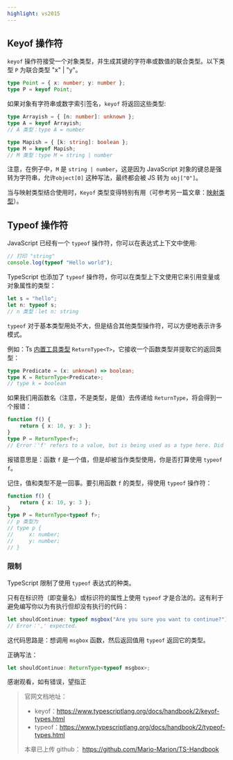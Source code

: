 ```yaml
---
highlight: vs2015
---
```

## Keyof 操作符

`keyof` 操作符接受一个对象类型，并生成其键的字符串或数值的联合类型。以下类型 `P` 为联合类型 "x" | "y"。
```ts
type Point = { x: number; y: number };
type P = keyof Point;
```
如果对象有字符串或数字索引签名，`keyof` 将返回这些类型:
```ts
type Arrayish = { [n: number]: unknown };
type A = keyof Arrayish;
// A 类型：type A = number

type Mapish = { [k: string]: boolean };
type M = keyof Mapish;
// M 类型：type M = string | number
```
注意，在例子中，`M` 是 `string | number`，这是因为 JavaScript 对象的键总是强转为字符串，允许`object[0]` 这种写法，最终都会被 JS 转为 `obj["0"]`。

当与映射类型结合使用时，`Keyof` 类型变得特别有用（可参考另一篇文章：[映射类型](https://juejin.cn/editor/drafts/7207299650323300411)）。

## Typeof 操作符

JavaScript 已经有一个 `typeof` 操作符，你可以在表达式上下文中使用:
```ts
// 打印 "string"
console.log(typeof "Hello world");
```
TypeScript 也添加了 `typeof` 操作符，你可以在类型上下文使用它来引用变量或对象属性的类型：
```ts
let s = "hello";
let n: typeof s;
// n 类型：let n: string
```
`typeof` 对于基本类型用处不大，但是结合其他类型操作符，可以方便地表示许多模式。

例如：Ts [内置工具类型](https://www.typescriptlang.org/docs/handbook/utility-types.html) `ReturnType<T>`，它接收一个函数类型并提取它的返回类型：
```ts
type Predicate = (x: unknown) => boolean;
type K = ReturnType<Predicate>;
// type k = boolean
```
如果我们用函数名（注意，不是类型，是值）去传递给 `ReturnType`，将会得到一个报错：
```ts
function f() {
    return { x: 10, y: 3 };
}
type P = ReturnType<f>;
// Error：'f' refers to a value, but is being used as a type here. Did you mean 'typeof f'?
```
报错意思是：函数 `f` 是一个值，但是却被当作类型使用，你是否打算使用 `typeof f`。

记住，值和类型不是一回事。要引用函数 `f` 的类型，得使用 `typeof` 操作符：
```ts
function f() {
    return { x: 10, y: 3 };
}
type P = ReturnType<typeof f>;
// p 类型为
// type p {
//     x: number;
//     y: number;
// }
```
### 限制
TypeScript 限制了使用 `typeof` 表达式的种类。

只有在标识符（即变量名）或标识符的属性上使用 `typeof` 才是合法的。这有利于避免编写你以为有执行但却没有执行的代码：
```ts
let shouldContinue: typeof msgbox("Are you sure you want to continue?");
// Error：',' expected.
```
这代码思路是：想调用 `msgbox` 函数，然后返回值用 `typeof` 返回它的类型。

正确写法：
```ts
let shouldContinue: ReturnType<typeof msgbox>;
```







感谢观看，如有错误，望指正

> 官网文档地址：
>- keyof：<https://www.typescriptlang.org/docs/handbook/2/keyof-types.html>
>- typeof：<https://www.typescriptlang.org/docs/handbook/2/typeof-types.html>
>
>
> 本章已上传 github： <https://github.com/Mario-Marion/TS-Handbook>
